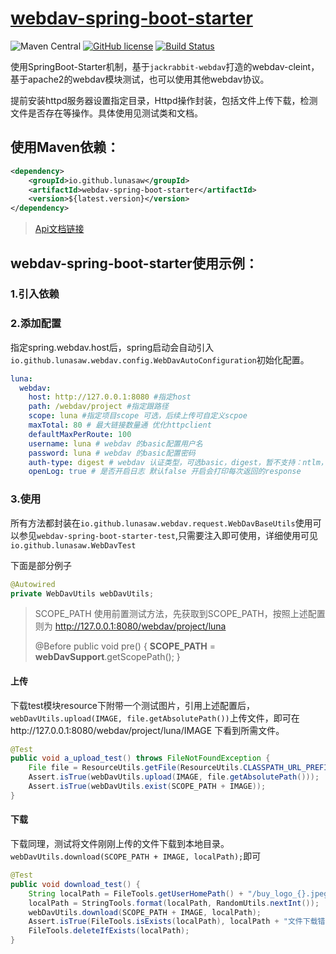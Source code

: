 # **[webdav-spring-boot-starter](https://github.com/lunasaw/webdav-spring-boot-starter)**

![Maven Central](https://img.shields.io/maven-central/v/io.github.lunasaw/webdav-spring-boot-starter)
[![GitHub license](https://img.shields.io/badge/MIT_License-blue.svg)](https://raw.githubusercontent.com/lunasaw/webdav-spring-boot-starter/master/LICENSE.txt)
[![Build Status](https://github.com/lunasaw/webdav-spring-boot-starter/actions/workflows/maven-publish.yml/badge.svg?branch=master)](https://github.com/lunasaw/webdav-spring-boot-starter/actions)

使用SpringBoot-Starter机制，基于`jackrabbit-webdav`打造的webdav-cleint，基于apache2的webdav模块测试，也可以使用其他webdav协议。

提前安装httpd服务器设置指定目录，Httpd操作封装，包括文件上传下载，检测文件是否存在等操作。具体使用见测试类和文档。

## 使用Maven依赖：

```xml
<dependency>
    <groupId>io.github.lunasaw</groupId>
    <artifactId>webdav-spring-boot-starter</artifactId>
    <version>${latest.version}</version>
</dependency>
```

> [Api文档链接](https://lunasaw.github.io/webdav-spring-boot-starter/docs/)

## webdav-spring-boot-starter使用示例：

### 1.引入依赖

### 2.添加配置

指定spring.webdav.host后，spring启动会自动引入`io.github.lunasaw.webdav.config.WebDavAutoConfiguration`初始化配置。

```yml
luna:
  webdav:
    host: http://127.0.0.1:8080 #指定host
    path: /webdav/project #指定跟路径
    scope: luna #指定项目scope 可选，后续上传可自定义scpoe
    maxTotal: 80 # 最大链接数量通 优化httpclient
    defaultMaxPerRoute: 100
    username: luna # webdav 的basic配置用户名
    password: luna # webdav 的basic配置密码
    auth-type: digest # webdav 认证类型，可选basic，digest，暂不支持：ntlm，kerberos，spnego，negotiate
    openLog: true # 是否开启日志 默认false 开启会打印每次返回的response
```

### 3.使用

所有方法都封装在`io.github.lunasaw.webdav.request.WebDavBaseUtils`使用可以参见`webdav-spring-boot-starter-test`,只需要注入即可使用，详细使用可见`io.github.lunasaw.WebDavTest`

下面是部分例子


```java
@Autowired
private WebDavUtils webDavUtils;
```

> SCOPE_PATH 使用前置测试方法，先获取到SCOPE_PATH，按照上述配置则为 http://127.0.0.1:8080/webdav/project/luna
>
>  @Before
> public void pre() {
>     **SCOPE_PATH** = **webDavSupport**.getScopePath();
> }

#### 上传

下载test模块resource下附带一个测试图片，引用上述配置后，`webDavUtils.upload(IMAGE, file.getAbsolutePath())`上传文件，即可在http://127.0.0.1:8080/webdav/project/luna/IMAGE 下看到所需文件。

```java
@Test
public void a_upload_test() throws FileNotFoundException {
    File file = ResourceUtils.getFile(ResourceUtils.CLASSPATH_URL_PREFIX + IMAGE);
    Assert.isTrue(webDavUtils.upload(IMAGE, file.getAbsolutePath()));
    Assert.isTrue(webDavUtils.exist(SCOPE_PATH + IMAGE));
}
```

#### 下载

下载同理，测试将文件刚刚上传的文件下载到本地目录。`webDavUtils.download(SCOPE_PATH + IMAGE, localPath);`即可

```java
@Test
public void download_test() {
    String localPath = FileTools.getUserHomePath() + "/buy_logo_{}.jpeg";
    localPath = StringTools.format(localPath, RandomUtils.nextInt());
    webDavUtils.download(SCOPE_PATH + IMAGE, localPath);
    Assert.isTrue(FileTools.isExists(localPath), localPath + "文件下载错误");
    FileTools.deleteIfExists(localPath);
}
```

